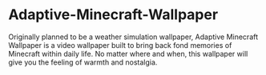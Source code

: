 # Adaptive-Minecraft-Wallpaper
Originally planned to be a weather simulation wallpaper, Adaptive Minecraft Wallpaper is a video wallpaper built to bring back fond memories of Minecraft within daily life. No matter where and when, this wallpaper will give you the feeling of warmth and nostalgia.

